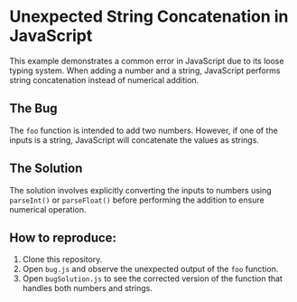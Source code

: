 # Unexpected String Concatenation in JavaScript

This example demonstrates a common error in JavaScript due to its loose typing system.  When adding a number and a string, JavaScript performs string concatenation instead of numerical addition.

## The Bug

The `foo` function is intended to add two numbers. However, if one of the inputs is a string, JavaScript will concatenate the values as strings.

## The Solution

The solution involves explicitly converting the inputs to numbers using `parseInt()` or `parseFloat()` before performing the addition to ensure numerical operation.

## How to reproduce:

1.  Clone this repository.
2.  Open `bug.js` and observe the unexpected output of the `foo` function.
3.  Open `bugSolution.js` to see the corrected version of the function that handles both numbers and strings.